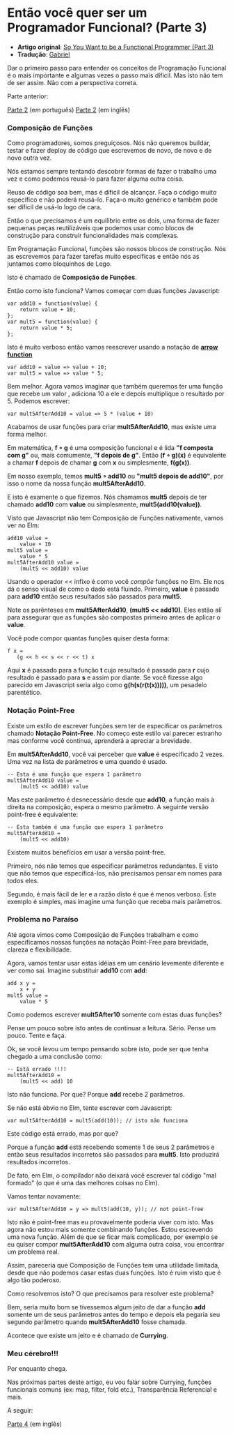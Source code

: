 # Então você quer ser um Programador Funcional? (Parte 3)

* **Artigo original**: [So You Want to be a Functional Programmer (Part 3)](https://medium.com/@cscalfani/so-you-want-to-be-a-functional-programmer-part-3-1b0fd14eb1a7#.zffq7cklj)
* **Tradução**: [Gabriel](https://github.com/gabriel-ribeiro-ir)

Dar o primeiro passo para entender os conceitos de Programação Funcional é o mais importante e algumas vezes o passo mais díficil. Mas isto não tem de ser assim. Não com a perspectiva correta.

Parte anterior: 

[Parte 2](parte-2.md) (em português)
[Parte 2](https://medium.com/@cscalfani/so-you-want-to-be-a-functional-programmer-part-2-7005682cec4a#.q2xydwfne) (em inglês)

### Composição de Funções

Como programadores, somos preguiçosos. Nós não queremos buildar, testar e fazer deploy de código que escrevemos de novo, de novo e de novo outra vez.

Nós estamos sempre tentando descobrir formas de fazer o trabalho uma vez e como podemos reusá-lo para fazer alguma outra coisa.

Reuso de código soa bem, mas é díficil de alcançar. Faça o código muito específico e não poderá reusá-lo. Faça-o muito genérico e também pode ser díficil de usá-lo logo de cara.

Então o que precisamos é um equilíbrio entre os dois, uma forma de fazer pequenas peças reutilizáveis que podemos usar como blocos de construção para construir funcionalidades mais complexas.

Em Programação Funcional, funções são nossos blocos de construção. Nós as escrevemos para fazer tarefas muito específicas e então nós as juntamos como bloquinhos de Lego.

Isto é chamado de **Composição de Funções**.

Então como isto funciona? Vamos começar com duas funções Javascript:

```
var add10 = function(value) {
	return value + 10;
};
var mult5 = function(value) {
	return value * 5;
};
```

Isto é muito verboso então vamos reescrever usando a notação de [**arrow function**](https://developer.mozilla.org/pt-BR/docs/Web/JavaScript/Reference/Functions/Arrow_functions)

```
var add10 = value => value + 10;
var mult5 = value => value * 5;
```

Bem melhor. Agora vamos imaginar que também queremos ter uma função que recebe um valor , adiciona 10 a ele e depois multiplique o resultado por 5. Podemos escrever:

`var mult5AfterAdd10 = value => 5 * (value + 10)`

Acabamos de usar funções para criar **mult5AfterAdd10**, mas existe uma forma melhor.

Em matemática, **f ∘ g** é uma composição funcional e é lida **"f composta com g"** ou, mais comumente, **"f depois de g"**. Então **(f ∘ g)(x)** é equivalente a chamar **f** depois de chamar **g** com **x** ou simplesmente, **f(g(x))**.

Em nosso exemplo, temos **mult5 ∘ add10** ou **"mult5 depois de add10"**, por isso o nome da nossa função **mult5AfterAdd10**.

E isto é examente o que fizemos. Nós chamamos **mult5** depois de ter chamado **add10** com **value** ou simplesmente, **mult5(add10(value))**.

Visto que Javascript não tem Composição de Funções nativamente, vamos ver no Elm:

```
add10 value =
	value + 10
mult5 value =
	value * 5
mult5AfterAdd10 value =
	(mult5 << add10) value
```

Usando o operador << infixo é como você *compõe* funções no Elm. Ele nos dá o senso visual de como o dado está fluindo. Primeiro, **value** é passado para **add10** então seus resultados são passados para **mult5**.

Note os parênteses em **mult5AfterAdd10**, **(mult5 << add10)**. Eles estão alí para assegurar que as funções são compostas primeiro antes de aplicar o **value**.

Você pode compor quantas funções quiser desta forma:

```
f x =
   (g << h << s << r << t) x
```


Aqui **x** é passado para a função **t** cujo resultado é passado para **r** cujo resultado é passado para **s** e assim por diante. Se você fizesse algo parecido em Javascript seria algo como **g(h(s(r(t(x)))))**, um pesadelo parentético.

### Notação Point-Free

Existe um estilo de escrever funções sem ter de especificar os parâmetros chamado **Notação Point-Free**. No começo este estilo vai parecer estranho mas conforme você continua, aprenderá a apreciar a brevidade.

Em **mult5AfterAdd10**, você vai perceber que **value** é especificado 2 vezes. Uma vez na lista de parâmetros e uma quando é usado.

```
-- Esta é uma função que espera 1 parâmetro
mult5AfterAdd10 value =
	(mult5 << add10) value
```

Mas este parâmetro é desnecessário desde que **add10**, a função mais à direita na composição, espera o mesmo parâmetro. A seguinte versão point-free é equivalente:

```
-- Esta também é uma função que espera 1 parâmetro
mult5AfterAdd10 =
	(mult5 << add10)
```

Existem muitos benefícios em usar a versão point-free.

Primeiro, nós não temos que especificar parâmetros redundantes. E visto que não temos que especificá-los, não precisamos pensar em nomes para todos eles.

Segundo, é mais fácil de ler e a razão disto é que é menos verboso. Este exemplo é simples, mas imagine uma função que receba mais parâmetros.

### Problema no Paraíso

Até agora vimos como Composição de Funções trabalham e como especificamos nossas funções na notação Point-Free para brevidade, clareza e flexibilidade.

Agora, vamos tentar usar estas idéias em um cenário levemente diferente e ver como sai. Imagine substituir **add10** com **add**:

```
add x y =
	x + y
mult5 value =
	value * 5
```

Como podemos escrever **mult5After10** somente com estas duas funções?

Pense um pouco sobre isto antes de continuar a leitura. Sério. Pense um pouco. Tente e faça.

Ok, se você levou um tempo pensando sobre isto, pode ser que tenha chegado a uma conclusão como:

```
-- Está errado !!!!
mult5AfterAdd10 =
	(mult5 << add) 10 
```

Isto não funciona. Por que? Porque **add** recebe 2 parâmetros.

Se não está óbvio no Elm, tente escrever com Javascript:

`var mult5AfterAdd10 = mult5(add(10)); // isto não funciona`

Este código está errado, mas por que?

Porque a função **add** está recebendo somente 1 de seus 2 parâmetros e então seus resultados incorretos são passados para **mult5**. Isto produzirá resultados incorretos.

De fato, em Elm, o compilador não deixará você escrever tal código "mal formado" (o que é uma das melhores coisas no Elm).

Vamos tentar novamente:

`var mult5AfterAdd10 = y => mult5(add(10, y)); // not point-free`

Isto não é point-free mas eu provavelmente poderia viver com isto. Mas agora não estou mais somente combinando funções. Estou escrevendo uma nova função. Além de que se ficar mais complicado, por exemplo se eu quiser compor **mult5AfterAdd10** com alguma outra coisa, vou encontrar um problema real.

Assim, pareceria que Composição de Funções tem uma utilidade limitada, desde que não podemos casar estas duas funções. Isto é ruim visto que é algo tão poderoso.

Como resolvemos isto? O que precisamos para resolver este problema?

Bem, seria muito bom se tívessemos algum jeito de dar a função **add** somente um de seus parâmetros antes do tempo e depois ela pegaria seu segundo parâmetro quando **mult5AfterAdd10** fosse chamada.

Acontece que existe um jeito e é chamado de **Currying**.

### Meu cérebro!!!

Por enquanto chega.

Nas próximas partes deste artigo, eu vou falar sobre Currying, funções funcionais comuns (ex: map, filter, fold etc.), Transparência Referencial e mais.

A seguir: 

[Parte 4](https://medium.com/@cscalfani/so-you-want-to-be-a-functional-programmer-part-4-18fbe3ea9e49#.j22a5ccmb) (em inglês)